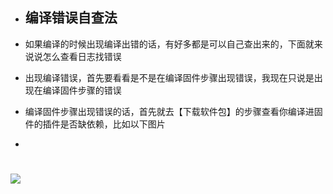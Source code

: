 - ## 编译错误自查法

- 如果编译的时候出现编译出错的话，有好多都是可以自己查出来的，下面就来说说怎么查看日志找错误

- 出现编译错误，首先要看看是不是在编译固件步骤出现错误，我现在只说是出现在编译固件步骤的错误

- 编译固件步骤出现错误的话，首先就去【下载软件包】的步骤查看你编译进固件的插件是否缺依赖，比如以下图片
-
# <img src="https://github.com/danshui-git/shuoming/blob/master/doc/er1.png" />
